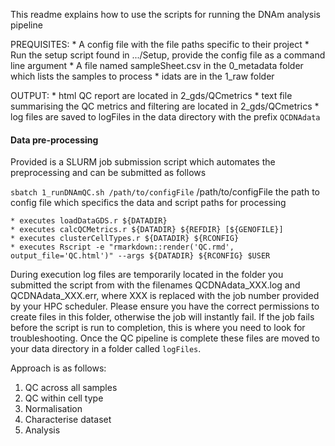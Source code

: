 This readme explains how to use the scripts for running the DNAm analysis pipeline

PREQUISITES:
	* A config file with the file paths specific to their project 
	* Run the setup script found in .../Setup, provide the config file as a command line argument
	* A file named sampleSheet.csv in the 0_metadata folder which lists the samples to process 
	* idats are in the 1_raw folder

OUTPUT:
	* html QC report are located in 2_gds/QCmetrics
	* text file summarising the QC metrics and filtering are located in 2_gds/QCmetrics
	* log files are saved to logFiles in the data directory with the prefix `QCDNAdata`

#### Data pre-processing

Provided is a SLURM job submission script which automates the preprocessing and can be submitted as follows

`sbatch 1_runDNAmQC.sh /path/to/configFile`
	/path/to/configFile the path to config file which specifics the data and script paths for processing

	* executes loadDataGDS.r ${DATADIR}
	* executes calcQCMetrics.r ${DATADIR} ${REFDIR} [${GENOFILE}]
	* executes clusterCellTypes.r ${DATADIR} ${RCONFIG} 
	* executes Rscript -e "rmarkdown::render('QC.rmd', output_file='QC.html')" --args ${DATADIR} ${RCONFIG} $USER


During execution log files are temporarily located in the folder you submitted the script from with the filenames QCDNAdata_XXX.log and QCDNAdata_XXX.err, where XXX is replaced with the job number provided by your HPC scheduler. Please ensure you have the correct permissions to create files in this folder, otherwise the job will instantly fail. If the job fails before the script is run to completion, this is where you need to look for troubleshooting. Once the QC pipeline is complete these files are moved to your data directory in a folder called `logFiles`. 


Approach is as follows:

1. QC across all samples
2. QC within cell type
3. Normalisation
4. Characterise dataset
5. Analysis

